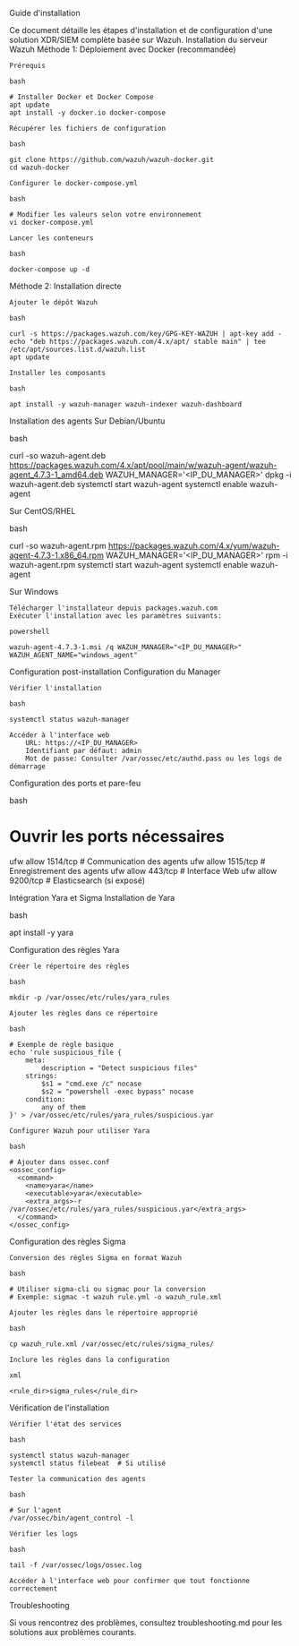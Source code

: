Guide d'installation

Ce document détaille les étapes d'installation et de configuration d'une solution XDR/SIEM complète basée sur Wazuh.
Installation du serveur Wazuh
Méthode 1: Déploiement avec Docker (recommandée)

    Prérequis

    bash

    # Installer Docker et Docker Compose
    apt update
    apt install -y docker.io docker-compose

    Récupérer les fichiers de configuration

    bash

    git clone https://github.com/wazuh/wazuh-docker.git
    cd wazuh-docker

    Configurer le docker-compose.yml

    bash

    # Modifier les valeurs selon votre environnement
    vi docker-compose.yml

    Lancer les conteneurs

    bash

    docker-compose up -d

Méthode 2: Installation directe

    Ajouter le dépôt Wazuh

    bash

    curl -s https://packages.wazuh.com/key/GPG-KEY-WAZUH | apt-key add -
    echo "deb https://packages.wazuh.com/4.x/apt/ stable main" | tee /etc/apt/sources.list.d/wazuh.list
    apt update

    Installer les composants

    bash

    apt install -y wazuh-manager wazuh-indexer wazuh-dashboard

Installation des agents
Sur Debian/Ubuntu

bash

curl -so wazuh-agent.deb https://packages.wazuh.com/4.x/apt/pool/main/w/wazuh-agent/wazuh-agent_4.7.3-1_amd64.deb
WAZUH_MANAGER='<IP_DU_MANAGER>' dpkg -i wazuh-agent.deb
systemctl start wazuh-agent
systemctl enable wazuh-agent

Sur CentOS/RHEL

bash

curl -so wazuh-agent.rpm https://packages.wazuh.com/4.x/yum/wazuh-agent-4.7.3-1.x86_64.rpm
WAZUH_MANAGER='<IP_DU_MANAGER>' rpm -i wazuh-agent.rpm
systemctl start wazuh-agent
systemctl enable wazuh-agent

Sur Windows

    Télécharger l'installateur depuis packages.wazuh.com
    Exécuter l'installation avec les paramètres suivants:

    powershell

    wazuh-agent-4.7.3-1.msi /q WAZUH_MANAGER="<IP_DU_MANAGER>" WAZUH_AGENT_NAME="windows_agent"

Configuration post-installation
Configuration du Manager

    Vérifier l'installation

    bash

    systemctl status wazuh-manager

    Accéder à l'interface web
        URL: https://<IP_DU_MANAGER>
        Identifiant par défaut: admin
        Mot de passe: Consulter /var/ossec/etc/authd.pass ou les logs de démarrage

Configuration des ports et pare-feu

bash

# Ouvrir les ports nécessaires
ufw allow 1514/tcp  # Communication des agents
ufw allow 1515/tcp  # Enregistrement des agents
ufw allow 443/tcp   # Interface Web
ufw allow 9200/tcp  # Elasticsearch (si exposé)

Intégration Yara et Sigma
Installation de Yara

bash

apt install -y yara

Configuration des règles Yara

    Créer le répertoire des règles

    bash

    mkdir -p /var/ossec/etc/rules/yara_rules

    Ajouter les règles dans ce répertoire

    bash

    # Exemple de règle basique
    echo 'rule suspicious_file {
        meta:
            description = "Detect suspicious files"
        strings:
            $s1 = "cmd.exe /c" nocase
            $s2 = "powershell -exec bypass" nocase
        condition:
            any of them
    }' > /var/ossec/etc/rules/yara_rules/suspicious.yar

    Configurer Wazuh pour utiliser Yara

    bash

    # Ajouter dans ossec.conf
    <ossec_config>
      <command>
        <name>yara</name>
        <executable>yara</executable>
        <extra_args>-r /var/ossec/etc/rules/yara_rules/suspicious.yar</extra_args>
      </command>
    </ossec_config>

Configuration des règles Sigma

    Conversion des règles Sigma en format Wazuh

    bash

    # Utiliser sigma-cli ou sigmac pour la conversion
    # Exemple: sigmac -t wazuh rule.yml -o wazuh_rule.xml

    Ajouter les règles dans le répertoire approprié

    bash

    cp wazuh_rule.xml /var/ossec/etc/rules/sigma_rules/

    Inclure les règles dans la configuration

    xml

    <rule_dir>sigma_rules</rule_dir>

Vérification de l'installation

    Vérifier l'état des services

    bash

    systemctl status wazuh-manager
    systemctl status filebeat  # Si utilisé

    Tester la communication des agents

    bash

    # Sur l'agent
    /var/ossec/bin/agent_control -l

    Vérifier les logs

    bash

    tail -f /var/ossec/logs/ossec.log

    Accéder à l'interface web pour confirmer que tout fonctionne correctement

Troubleshooting

Si vous rencontrez des problèmes, consultez troubleshooting.md pour les solutions aux problèmes courants.
